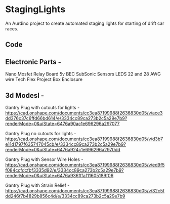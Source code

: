 # StagingLights
An Aurdino project to create automated staging lights for starting of drift car races.


## Code 


## Electronic Parts - 
Nano
Mosfet Relay Board
5v BEC
SubSonic Sensors
LEDS
22 and 28 AWG wire
Tech Flex
Project Box Enclosure

## 3d Modesl - 
Gantry Plug with cutouts for lights - https://cad.onshape.com/documents/cc3ea87199988f2636830d05/v/ace3dd376c37c6ffd66bd614/e/3334cc89ca273b2c5a29e7b9?renderMode=0&uiState=6476a90ac1e696296a297077

Gantry Plug no cutouts for lights - https://cad.onshape.com/documents/cc3ea87199988f2636830d05/v/d3b7e11d1797f635747045cb/e/3334cc89ca273b2c5a29e7b9?renderMode=0&uiState=6476a924c1e696296a2970dd

Gantry Plug with Sensor Wire Holes - https://cad.onshape.com/documents/cc3ea87199988f2636830d05/v/ed9f5f084ccfdcfbf3335d92/e/3334cc89ca273b2c5a29e7b9?renderMode=0&uiState=6476a936fffaf11605189f06

Gantry Plug with Strain Relief - https://cad.onshape.com/documents/cc3ea87199988f2636830d05/v/32c5fdd246f7b4829b856c4d/e/3334cc89ca273b2c5a29e7b9

